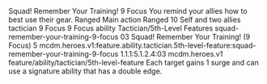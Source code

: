 <ability>
  <name>Squad! Remember Your Training!</name>
  <cost>9 Focus</cost>
  <flavor>You remind your allies how to best use their gear.</flavor>
  <keywords>
    <keyword>Ranged</keyword>
  </keywords>
  <type>Main action</type>
  <distance>Ranged 10</distance>
  <target>Self and two allies</target>
  <metadata>
    <class>tactician</class>
    <cost>9 Focus</cost>
    <cost_amount>9</cost_amount>
    <cost_resource>Focus</cost_resource>
    <feature_type>ability</feature_type>
    <file_dpath>Tactician/5th-Level Features</file_dpath>
    <item_id>squad-remember-your-training-9-focus</item_id>
    <item_index>03</item_index>
    <item_name>Squad! Remember Your Training! (9 Focus)</item_name>
    <level>5</level>
    <scc>mcdm.heroes.v1:feature.ability.tactician.5th-level-feature:squad-remember-your-training-9-focus</scc>
    <scdc>1.1.1:5.1.2.4:03</scdc>
    <source>mcdm.heroes.v1</source>
    <type>feature/ability/tactician/5th-level-feature</type>
  </metadata>
  <effects>
    <effect type="mundane">Each target gains 1 surge and can use a signature ability that has a double edge.</effect>
  </effects>
</ability>
